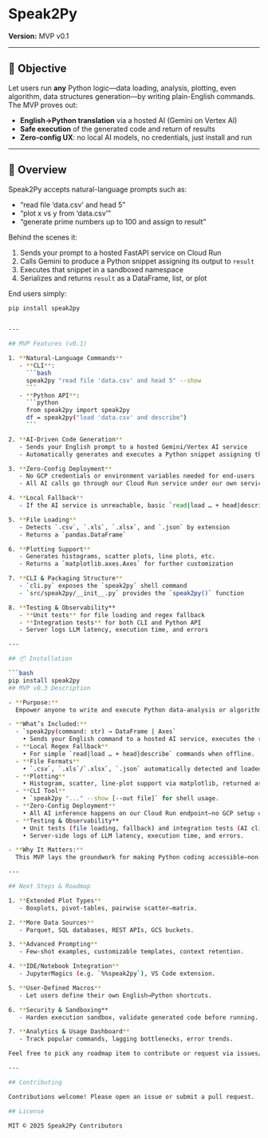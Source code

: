 # Speak2Py

**Version:** MVP v0.1

---

## 🎯 Objective

Let users run **any** Python logic—data loading, analysis, plotting, even algorithm, data structures generation—by writing plain-English commands. The MVP proves out:

- **English→Python translation** via a hosted AI (Gemini on Vertex AI)
- **Safe execution** of the generated code and return of results
- **Zero-config UX**: no local AI models, no credentials, just install and run

---

## 📝 Overview

Speak2Py accepts natural-language prompts such as:

- “read file ‘data.csv’ and head 5”
- “plot x vs y from ‘data.csv’”
- “generate prime numbers up to 100 and assign to result”

Behind the scenes it:

1. Sends your prompt to a hosted FastAPI service on Cloud Run
2. Calls Gemini to produce a Python snippet assigning its output to `result`
3. Executes that snippet in a sandboxed namespace
4. Serializes and returns `result` as a DataFrame, list, or plot

End users simply:

````bash
pip install speak2py


---

## MVP Features (v0.1)

1. **Natural-Language Commands**
   - **CLI**:
     ```bash
     speak2py "read file 'data.csv' and head 5" --show
     ```
   - **Python API**:
     ```python
     from speak2py import speak2py
     df = speak2py("load 'data.csv' and describe")
     ```

2. **AI-Driven Code Generation**
   - Sends your English prompt to a hosted Gemini/Vertex AI service
   - Automatically generates and executes a Python snippet assigning the final object to `result`

3. **Zero-Config Deployment**
   - No GCP credentials or environment variables needed for end-users
   - All AI calls go through our Cloud Run service under our own service account

4. **Local Fallback**
   - If the AI service is unreachable, basic `read|load … + head|describe` still works via regex parsing

5. **File Loading**
   - Detects `.csv`, `.xls`, `.xlsx`, and `.json` by extension
   - Returns a `pandas.DataFrame`

6. **Plotting Support**
   - Generates histograms, scatter plots, line plots, etc.
   - Returns a `matplotlib.axes.Axes` for further customization

7. **CLI & Packaging Structure**
   - `cli.py` exposes the `speak2py` shell command
   - `src/speak2py/__init__.py` provides the `speak2py()` function

8. **Testing & Observability**
   - **Unit tests** for file loading and regex fallback
   - **Integration tests** for both CLI and Python API
   - Server logs LLM latency, execution time, and errors

---

## 📦 Installation

```bash
pip install speak2py
## MVP v0.3 Description

- **Purpose:**
  Empower anyone to write and execute Python data‐analysis or algorithmic code using plain-English prompts—without installing AI libraries or managing credentials.

- **What’s Included:**
  - `speak2py(command: str) → DataFrame | Axes`
    • Sends your English command to a hosted AI service, executes the returned snippet, and returns the result.
  - **Local Regex Fallback**
    • For simple `read|load … + head|describe` commands when offline.
  - **File Formats**
    • `.csv`, `.xls`/`.xlsx`, `.json` automatically detected and loaded into pandas.
  - **Plotting**
    • Histogram, scatter, line‐plot support via matplotlib, returned as `Axes`.
  - **CLI Tool**
    • `speak2py "..." --show [--out file]` for shell usage.
  - **Zero-Config Deployment**
    • All AI inference happens on our Cloud Run endpoint—no GCP setup on the client side.
  - **Testing & Observability**
    • Unit tests (file loading, fallback) and integration tests (AI client + execution).
    • Server‐side logs of LLM latency, execution time, and errors.

- **Why It Matters:**
  This MVP lays the groundwork for making Python coding accessible—non-developers can load data, visualize it, or even run algorithms (e.g. prime number generation) by simply typing what they want in English.

---

## Next Steps & Roadmap

1. **Extended Plot Types**
   - Boxplots, pivot-tables, pairwise scatter–matrix.

2. **More Data Sources**
   - Parquet, SQL databases, REST APIs, GCS buckets.

3. **Advanced Prompting**
   - Few-shot examples, customizable templates, context retention.

4. **IDE/Notebook Integration**
   - JupyterMagics (e.g. `%%speak2py`), VS Code extension.

5. **User-Defined Macros**
   - Let users define their own English→Python shortcuts.

6. **Security & Sandboxing**
   - Harden execution sandbox, validate generated code before running.

7. **Analytics & Usage Dashboard**
   - Track popular commands, lagging bottlenecks, error trends.

Feel free to pick any roadmap item to contribute or request via issues/pull-requests!

---

## Contributing

Contributions welcome! Please open an issue or submit a pull request.

## License

MIT © 2025 Speak2Py Contributors
````
